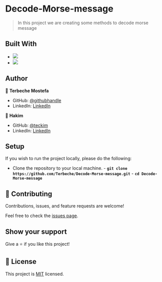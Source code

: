 # Decode-Morse-message

> In this project we are creating some methods to decode morse message

## Built With

- ![](https://img.shields.io/badge/Github-blueviolet)
- ![](https://img.shields.io/badge/Ruby-red)

## Author

👤 **Terbeche Mostefa**

- GitHub: [@githubhandle](https://github.com/Terbeche)
- LinkedIn: [LinkedIn](https://www.linkedin.com/in/mustapha-terbeche/)

👤 **Hakim**

- GitHub: [@teckim](https://github.com/teckim)
- LinkedIn: [LinkedIn](https://www.linkedin.com/in/hakim-bhd/)

## Setup

If you wish to run the project locally, please do the following:

- Clone the repository to your local machine. - **`git clone https://github.com/Terbeche/Decode-Morse-message.git`** - **`cd Decode-Morse-message`**

## 🤝 Contributing

Contributions, issues, and feature requests are welcome!

Feel free to check the [issues page](https://github.com/Terbeche/Decode-Morse-message/issues).

## Show your support

Give a ⭐️ if you like this project!

## 📝 License

This project is [MIT](./MIT.md) licensed.
